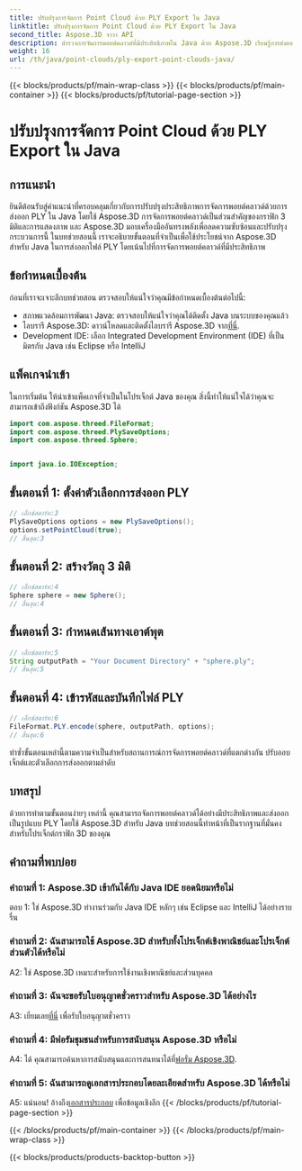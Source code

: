 ```yaml
---
title: ปรับปรุงการจัดการ Point Cloud ด้วย PLY Export ใน Java
linktitle: ปรับปรุงการจัดการ Point Cloud ด้วย PLY Export ใน Java
second_title: Aspose.3D จาวา API
description: สำรวจการจัดการพอยต์คลาวด์ที่มีประสิทธิภาพใน Java ด้วย Aspose.3D เรียนรู้การส่งออกไฟล์ PLY ได้อย่างง่ายดาย เพิ่มประสิทธิภาพโปรเจ็กต์กราฟิก 3D ของคุณด้วยคำแนะนำทีละขั้นตอนของเรา
weight: 16
url: /th/java/point-clouds/ply-export-point-clouds-java/
---
```


{{< blocks/products/pf/main-wrap-class >}}
{{< blocks/products/pf/main-container >}}
{{< blocks/products/pf/tutorial-page-section >}}

# ปรับปรุงการจัดการ Point Cloud ด้วย PLY Export ใน Java

## การแนะนำ

ยินดีต้อนรับสู่คำแนะนำที่ครอบคลุมเกี่ยวกับการปรับปรุงประสิทธิภาพการจัดการพอยต์คลาวด์ด้วยการส่งออก PLY ใน Java โดยใช้ Aspose.3D การจัดการพอยต์คลาวด์เป็นส่วนสำคัญของกราฟิก 3 มิติและการแสดงภาพ และ Aspose.3D มอบเครื่องมืออันทรงพลังเพื่อลดความซับซ้อนและปรับปรุงกระบวนการนี้ ในบทช่วยสอนนี้ เราจะอธิบายขั้นตอนที่จำเป็นเพื่อใช้ประโยชน์จาก Aspose.3D สำหรับ Java ในการส่งออกไฟล์ PLY โดยเน้นไปที่การจัดการพอยต์คลาวด์ที่มีประสิทธิภาพ

## ข้อกำหนดเบื้องต้น

ก่อนที่เราจะเจาะลึกบทช่วยสอน ตรวจสอบให้แน่ใจว่าคุณมีข้อกำหนดเบื้องต้นต่อไปนี้:

- สภาพแวดล้อมการพัฒนา Java: ตรวจสอบให้แน่ใจว่าคุณได้ติดตั้ง Java บนระบบของคุณแล้ว
-  ไลบรารี Aspose.3D: ดาวน์โหลดและติดตั้งไลบรารี Aspose.3D จาก[ที่นี่](https://releases.aspose.com/3d/java/).
- Development IDE: เลือก Integrated Development Environment (IDE) ที่เป็นมิตรกับ Java เช่น Eclipse หรือ IntelliJ

## แพ็คเกจนำเข้า

ในการเริ่มต้น ให้นำเข้าแพ็คเกจที่จำเป็นในโปรเจ็กต์ Java ของคุณ สิ่งนี้ทำให้แน่ใจได้ว่าคุณจะสามารถเข้าถึงฟังก์ชัน Aspose.3D ได้

```java
import com.aspose.threed.FileFormat;
import com.aspose.threed.PlySaveOptions;
import com.aspose.threed.Sphere;


import java.io.IOException;
```

## ขั้นตอนที่ 1: ตั้งค่าตัวเลือกการส่งออก PLY

```java
// เอ็กซ์สตาร์ท:3
PlySaveOptions options = new PlySaveOptions();
options.setPointCloud(true);
// สิ้นสุด:3
```

## ขั้นตอนที่ 2: สร้างวัตถุ 3 มิติ

```java
// เอ็กซ์สตาร์ท:4
Sphere sphere = new Sphere();
// สิ้นสุด:4
```

## ขั้นตอนที่ 3: กำหนดเส้นทางเอาต์พุต

```java
// เอ็กซ์สตาร์ท:5
String outputPath = "Your Document Directory" + "sphere.ply";
// สิ้นสุด:5
```

## ขั้นตอนที่ 4: เข้ารหัสและบันทึกไฟล์ PLY

```java
// เอ็กซ์สตาร์ท:6
FileFormat.PLY.encode(sphere, outputPath, options);
// สิ้นสุด:6
```

ทำซ้ำขั้นตอนเหล่านี้ตามความจำเป็นสำหรับสถานการณ์การจัดการพอยต์คลาวด์ที่แตกต่างกัน ปรับออบเจ็กต์และตัวเลือกการส่งออกตามลำดับ

## บทสรุป

ด้วยการทำตามขั้นตอนง่ายๆ เหล่านี้ คุณสามารถจัดการพอยต์คลาวด์ได้อย่างมีประสิทธิภาพและส่งออกเป็นรูปแบบ PLY โดยใช้ Aspose.3D สำหรับ Java บทช่วยสอนนี้ทำหน้าที่เป็นรากฐานที่มั่นคงสำหรับโปรเจ็กต์กราฟิก 3D ของคุณ

## คำถามที่พบบ่อย

### คำถามที่ 1: Aspose.3D เข้ากันได้กับ Java IDE ยอดนิยมหรือไม่

ตอบ 1: ใช่ Aspose.3D ทำงานร่วมกับ Java IDE หลักๆ เช่น Eclipse และ IntelliJ ได้อย่างราบรื่น

### คำถามที่ 2: ฉันสามารถใช้ Aspose.3D สำหรับทั้งโปรเจ็กต์เชิงพาณิชย์และโปรเจ็กต์ส่วนตัวได้หรือไม่

A2: ใช่ Aspose.3D เหมาะสำหรับการใช้งานเชิงพาณิชย์และส่วนบุคคล

### คำถามที่ 3: ฉันจะขอรับใบอนุญาตชั่วคราวสำหรับ Aspose.3D ได้อย่างไร

 A3: เยี่ยมเลย[ที่นี่](https://purchase.aspose.com/temporary-license/) เพื่อรับใบอนุญาตชั่วคราว

### คำถามที่ 4: มีฟอรัมชุมชนสำหรับการสนับสนุน Aspose.3D หรือไม่

 A4: ได้ คุณสามารถค้นหาการสนับสนุนและการสนทนาได้ที่[ฟอรั่ม Aspose.3D](https://forum.aspose.com/c/3d/18).

### คำถามที่ 5: ฉันสามารถดูเอกสารประกอบโดยละเอียดสำหรับ Aspose.3D ได้หรือไม่

 A5: แน่นอน! อ้างถึง[เอกสารประกอบ](https://reference.aspose.com/3d/java/) เพื่อข้อมูลเชิงลึก
{{< /blocks/products/pf/tutorial-page-section >}}

{{< /blocks/products/pf/main-container >}}
{{< /blocks/products/pf/main-wrap-class >}}

{{< blocks/products/products-backtop-button >}}
